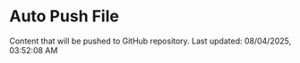 # Auto Push File

Content that will be pushed to GitHub repository.
Last updated: 08/04/2025, 03:52:08 AM